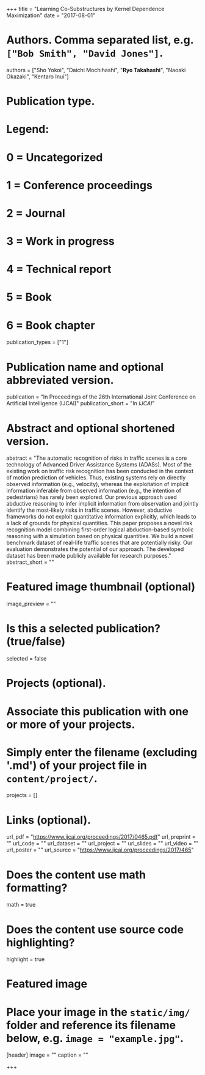 +++
title = "Learning Co-Substructures by Kernel Dependence Maximization"
date = "2017-08-01"

# Authors. Comma separated list, e.g. `["Bob Smith", "David Jones"]`.
authors = ["Sho Yokoi", "Daichi Mochihashi", "**Ryo Takahashi**", "Naoaki Okazaki", "Kentaro Inui"]

# Publication type.
# Legend:
# 0 = Uncategorized
# 1 = Conference proceedings
# 2 = Journal
# 3 = Work in progress
# 4 = Technical report
# 5 = Book
# 6 = Book chapter
publication_types = ["1"]

# Publication name and optional abbreviated version.
publication = "In Proceedings of the 26th International Joint Conference on Artificial Intelligence (IJCAI)"
publication_short = "In *IJCAI*"

# Abstract and optional shortened version.
abstract = "The automatic recognition of risks in traffic scenes is a core technology of Advanced Driver Assistance Systems (ADASs). Most of the existing work on traffic risk recognition has been conducted in the context of motion prediction of vehicles. Thus, existing systems rely on directly observed information (e.g., velocity), whereas the exploitation of implicit information inferable from observed information (e.g., the intention of pedestrians) has rarely been explored. Our previous approach used abductive reasoning to infer implicit information from observation and jointly identify the most-likely risks in traffic scenes. However, abductive frameworks do not exploit quantitative information explicitly, which leads to a lack of grounds for physical quantities. This paper proposes a novel risk recognition model combining first-order logical abduction-based symbolic reasoning with a simulation based on physical quantities. We build a novel benchmark dataset of real-life traffic scenes that are potentially risky. Our evaluation demonstrates the potential of our approach. The developed dataset has been made publicly available for research purposes."
abstract_short = ""

# Featured image thumbnail (optional)
image_preview = ""

# Is this a selected publication? (true/false)
selected = false

# Projects (optional).
#   Associate this publication with one or more of your projects.
#   Simply enter the filename (excluding '.md') of your project file in `content/project/`.
projects = []

# Links (optional).
url_pdf = "https://www.ijcai.org/proceedings/2017/0465.pdf"
url_preprint = ""
url_code = ""
url_dataset = ""
url_project = ""
url_slides = ""
url_video = ""
url_poster = ""
url_source = "https://www.ijcai.org/proceedings/2017/465"

# Does the content use math formatting?
math = true

# Does the content use source code highlighting?
highlight = true

# Featured image
# Place your image in the `static/img/` folder and reference its filename below, e.g. `image = "example.jpg"`.
[header]
image = ""
caption = ""

+++
